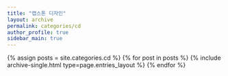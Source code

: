 ```yaml
---
title: "캡스톤 디자인"
layout: archive
permalink: categories/cd
author_profile: true
sidebar_main: true
---
```



{% assign posts = site.categories.cd %}
{% for post in posts %} {% include archive-single.html type=page.entries_layout %} {% endfor %}
